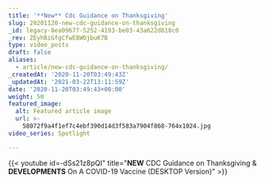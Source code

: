 ```yaml
---
title: '**New** Cdc Guidance on Thanksgiving'
slug: 20201120-new-cdc-guidance-on-thanksgiving
_id: legacy-8ea09677-5252-4193-be03-43a622d818c0
_rev: ZEyhBiGfgCfwE8WOjbuK7B
type: video_posts
draft: false
aliases:
  - article/new-cdc-guidance-on-thanksgiving/
_createdAt: '2020-11-20T03:49:43Z'
_updatedAt: '2021-03-22T13:11:59Z'
date: '2020-11-20T03:49:43+00:00'
weight: 50
featured_image:
  alt: Featured article image
  url: >-
    58072f9a4f1ef7c4ebf390d14d3f583a7904f868-764x1024.jpg
video_series: Spotlight

---
```

{{< youtube id=-dSs21z8pQI" title="**NEW** CDC Guidance on Thanksgiving & **DEVELOPMENTS** On A COVID-19 Vaccine (DESKTOP Version)" >}}